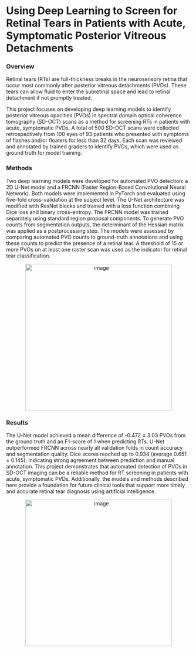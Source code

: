 # Using Deep Learning to Screen for Retinal Tears in Patients with Acute, Symptomatic Posterior Vitreous Detachments

### Overview

Retinal tears (RTs) are full-thickness breaks in the neurosensory retina that occur most commonly after posterior vitreous detachments (PVDs). These tears can allow fluid to enter the subretinal space and lead to retinal detachment if not promptly treated.

This project focuses on developing deep learning models to identify posterior vitreous opacities (PVOs) in spectral domain optical coherence tomography (SD-OCT) scans as a method for screening RTs in patients with acute, symptomatic PVDs. A total of 500 SD-OCT scans were collected retrospectively from 100 eyes of 93 patients who presented with symptoms of flashes and/or floaters for less than 32 days. Each scan was reviewed and annotated by trained graders to identify PVOs, which were used as ground truth for model training.

### Methods

Two deep learning models were developed for automated PVO detection: a 2D U-Net model and a FRCNN (Faster Region-Based Convolutional Neural Network). Both models were implemented in PyTorch and evaluated using five-fold cross-validation at the subject level. The U-Net architecture was modified with ResNet blocks and trained with a loss function combining Dice loss and binary cross-entropy. The FRCNN model was trained separately using standard region proposal components. To generate PVO counts from segmentation outputs, the determinant of the Hessian matrix was applied as a postprocessing step. The models were assessed by comparing automated PVO counts to ground-truth annotations and using these counts to predict the presence of a retinal tear. A threshold of 15 or more PVOs on at least one raster scan was used as the indicator for retinal tear classification.

<p align="center">
  <img src="https://github.com/user-attachments/assets/7b608255-0556-4824-a63e-205c24ac0827" alt="image" width="400" />
</p>

### Results

The U-Net model achieved a mean difference of -0.472 ± 3.03 PVOs from the ground truth and an F1-score of 1 when predicting RTs. U-Net outperformed FRCNN across nearly all validation folds in count accuracy and segmentation quality. Dice scores reached up to 0.934 (average 0.651 ± 0.145), indicating strong agreement between prediction and manual annotation. This project demonstrates that automated detection of PVOs in SD-OCT imaging can be a reliable method for RT screening in patients with acute, symptomatic PVDs. Additionally, the models and methods described here provide a foundation for future clinical tools that support more timely and accurate retinal tear diagnosis using artificial intelligence.


<p align="center">
  <img src="https://github.com/user-attachments/assets/7132c383-232c-4054-9235-c18d8758c658" alt="image" width="400" />
</p>
